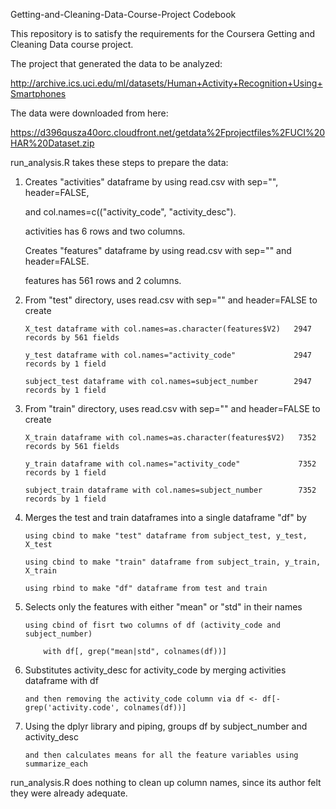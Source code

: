 Getting-and-Cleaning-Data-Course-Project
Codebook

This repository is to satisfy the requirements for the Coursera Getting and Cleaning Data course project.
The project that generated the data to be analyzed:
http://archive.ics.uci.edu/ml/datasets/Human+Activity+Recognition+Using+Smartphones
The data were downloaded from here:
https://d396qusza40orc.cloudfront.net/getdata%2Fprojectfiles%2FUCI%20HAR%20Dataset.zip
run_analysis.R takes these steps to prepare the data:
1.	Creates "activities" dataframe by using read.csv with sep="", header=FALSE,
	and col.names=c(("activity_code", "activity_desc").
	activities has 6 rows and two columns.
	Creates "features" dataframe by using read.csv with sep="" and header=FALSE.
	features has 561 rows and 2 columns.
2.	From "test" directory, uses read.csv with sep="" and header=FALSE to create
		X_test dataframe with col.names=as.character(features$V2)   2947 records by 561 fields
		y_test dataframe with col.names="activity_code"             2947 records by 1 field
		subject_test dataframe with col.names=subject_number        2947 records by 1 field
3.	From "train" directory, uses read.csv with sep="" and header=FALSE to create
		X_train dataframe with col.names=as.character(features$V2)   7352 records by 561 fields
		y_train dataframe with col.names="activity_code"             7352 records by 1 field
		subject_train dataframe with col.names=subject_number        7352 records by 1 field
4.	Merges the test and train dataframes into a single dataframe "df" by
		using cbind to make "test" dataframe from subject_test, y_test, X_test
		using cbind to make "train" dataframe from subject_train, y_train, X_train
		using rbind to make "df" dataframe from test and train
5.  Selects only the features with either "mean" or "std" in their names	
		using cbind of fisrt two columns of df (activity_code and subject_number)
			with df[, grep("mean|std", colnames(df))]
6.	Substitutes activity_desc for activity_code by merging activities dataframe with df
		and then removing the activity_code column via df <- df[-grep('activity.code', colnames(df))]
7.  Using the dplyr library and piping, groups df by subject_number and activity_desc
		and then calculates means for all the feature variables using summarize_each
run_analysis.R does nothing to clean up column names, since its author felt they were already adequate.		